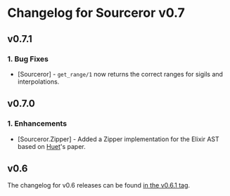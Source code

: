 # Changelog for Sourceror v0.7

## v0.7.1

### 1. Bug Fixes
  * [Sourceror] - `get_range/1` now returns the correct ranges for sigils and
    interpolations.

## v0.7.0

### 1. Enhancements
  * [Sourceror.Zipper] - Added a Zipper implementation for the Elixir AST based
    on [Huet][huet]'s paper.

[huet]: https://www.st.cs.uni-saarland.de/edu/seminare/2005/advanced-fp/docs/huet-zipper.pdf

## v0.6

The changelog for v0.6 releases can be found [in the v0.6.1
tag](https://github.com/doorgan/sourceror/blob/v0.6.1/CHANGELOG.md).

